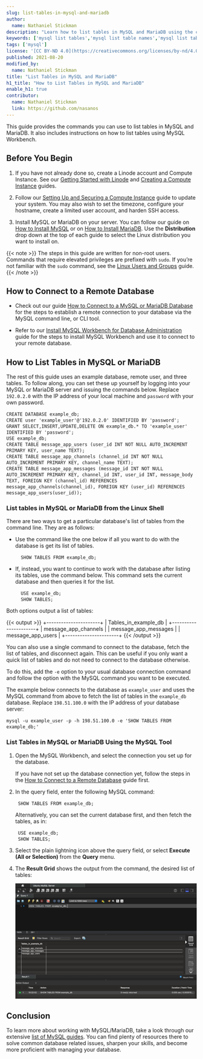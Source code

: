 ```yaml
---
slug: list-tables-in-mysql-and-mariadb
author:
  name: Nathaniel Stickman
description: "Learn how to list tables in MySQL and MariaDB using the command line (CLI). You also learn how to list tables using MySQL Workbench."
keywords: ['mysql list tables','mysql list table names','mysql list table fields','mariadb list tables']
tags: ['mysql']
license: '[CC BY-ND 4.0](https://creativecommons.org/licenses/by-nd/4.0)'
published: 2021-08-20
modified_by:
  name: Nathaniel Stickman
title: "List Tables in MySQL and MariaDB"
h1_title: "How to List Tables in MySQL and MariaDB"
enable_h1: true
contributor:
  name: Nathaniel Stickman
  link: https://github.com/nasanos
---
```


This guide provides the commands you can use to list tables in MySQL and MariaDB. It also includes instructions on how to list tables using MySQL Workbench.

## Before You Begin

1.  If you have not already done so, create a Linode account and Compute Instance. See our [Getting Started with Linode](/docs/guides/getting-started/) and [Creating a Compute Instance](/docs/guides/creating-a-compute-instance/) guides.

1.  Follow our [Setting Up and Securing a Compute Instance](/docs/guides/set-up-and-secure/) guide to update your system. You may also wish to set the timezone, configure your hostname, create a limited user account, and harden SSH access.

1. Install MySQL or MariaDB on your server. You can follow our guide on [How to Install MySQL](/docs/guides/how-to-install-mysql-on-debian-8/) or on [How to Install MariaDB](/docs/guides/how-to-install-mariadb-on-debian-9/). Use the **Distribution** drop down at the top of each guide to select the Linux distribution you want to install on.

{{< note >}}
The steps in this guide are written for non-root users. Commands that require elevated privileges are prefixed with `sudo`. If you’re not familiar with the `sudo` command, see the [Linux Users and Groups](/docs/guides/linux-users-and-groups/) guide.
{{< /note >}}

## How to Connect to a Remote Database

 - Check out our guide [How to Connect to a MySQL or MariaDB Database](/docs/guides/mysql-command-line-client/) for the steps to establish a remote connection to your database via the MySQL command line, or CLI tool.

- Refer to our [Install MySQL Workbench for Database Administration](/docs/guides/deploy-mysql-workbench-for-database-administration/) guide for the steps to install MySQL Workbench and use it to connect to your remote database.

## How to List Tables in MySQL or MariaDB

The rest of this guide uses an example database, remote user, and three tables. To follow along, you can set these up yourself by logging into your MySQL or MariaDB server and issuing the commands below. Replace `192.0.2.0` with the IP address of your local machine and `password` with your own password.

    CREATE DATABASE example_db;
    CREATE user 'example_user'@'192.0.2.0' IDENTIFIED BY 'password';
    GRANT SELECT,INSERT,UPDATE,DELETE ON example_db.* TO 'example_user' IDENTIFIED BY 'password';
    USE example_db;
    CREATE TABLE message_app_users (user_id INT NOT NULL AUTO_INCREMENT PRIMARY KEY, user_name TEXT);
    CREATE TABLE message_app_channels (channel_id INT NOT NULL AUTO_INCREMENT PRIMARY KEY, channel_name TEXT);
    CREATE TABLE message_app_messages (message_id INT NOT NULL AUTO_INCREMENT PRIMARY KEY, channel_id INT, user_id INT, message_body TEXT, FOREIGN KEY (channel_id) REFERENCES message_app_channels(channel_id), FOREIGN KEY (user_id) REFERENCES message_app_users(user_id));

### List tables in MySQL or MariaDB from the Linux Shell

There are two ways to get a particular database's list of tables from the command line. They are as follows:

- Use the command like the one below if all you want to do with the database is get its list of tables.

        SHOW TABLES FROM example_db;

- If, instead, you want to continue to work with the database after listing its tables, use the command below. This command sets the current database and then queries it for the list.

        USE example_db;
        SHOW TABLES;

Both options output a list of tables:

{{< output >}}
+----------------------+
| Tables_in_example_db |
+----------------------+
| message_app_channels |
| message_app_messages |
| message_app_users    |
+----------------------+
{{< /output >}}

You can also use a single command to connect to the database, fetch the list of tables, and disconnect again. This can be useful if you only want a quick list of tables and do not need to connect to the database otherwise.

To do this, add the `-e` option to your usual database connection command and follow the option with the MySQL command you want to be executed.

The example below connects to the database as `example_user` and uses the MySQL command from above to fetch the list of tables in the `example_db` database. Replace `198.51.100.0` with the IP address of your database server:

    mysql -u example_user -p -h 198.51.100.0 -e 'SHOW TABLES FROM example_db;'

### List Tables in MySQL or MariaDB Using the MySQL Tool

1. Open the MySQL Workbench, and select the connection you set up for the database.

    If you have not set up the database connection yet, follow the steps in the [How to Connect to a Remote Database](/docs/guides/list-tables-in-mysql-and-mariadb/#how-to-connect-to-a-remote-database) guide first.

1. In the query field, enter the following MySQL command:

        SHOW TABLES FROM example_db;

    Alternatively, you can set the current database first, and then fetch the tables, as in:

        USE example_db;
        SHOW TABLES;

1. Select the plain lightning icon above the query field, or select **Execute (All or Selection)** from the **Query** menu.

1. The **Result Grid** shows the output from the command, the desired list of tables:

    ![List of tables from MySQL Workbench](mysql-workbench-list-tables.png)

## Conclusion

To learn more about working with MySQL/MariaDB, take a look through our extensive [list of MySQL guides](/docs/guides/databases/mysql/). You can find plenty of resources there to solve common database related issues, sharpen your skills, and become more proficient with managing your database.

